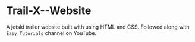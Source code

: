 # Trail-X--Website
A jetski trailer website built with using HTML and CSS. Followed along with `Easy Tutorials` channel on YouTube.
